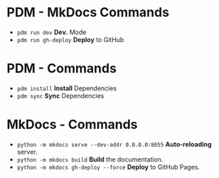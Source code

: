 # PDM - MkDocs Commands

- `pdm run dev` **Dev.** Mode
- `pdm run gh-deploy` **Deploy** to GitHub

# PDM - Commands

- `pdm install` **Install** Dependencies
- `pdm sync` **Sync** Dependencies

# MkDocs - Commands

- `python -m mkdocs serve --dev-addr 0.0.0.0:8055` **Auto-reloading** server.
- `python -m mkdocs build` **Build** the documentation.
- `python -m mkdocs gh-deploy --force` **Deploy** to GitHub Pages.
